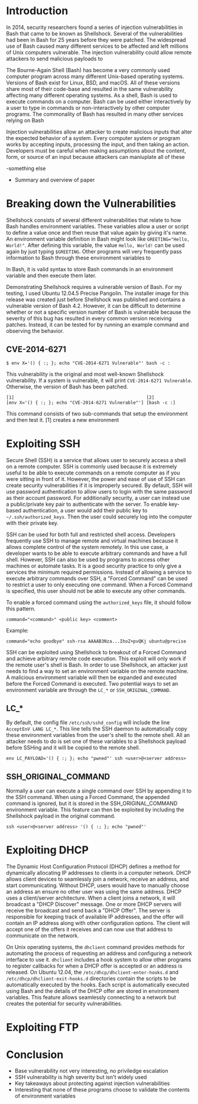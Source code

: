 # Introduction
In 2014, security researchers found a series of injection vulnerabilities in Bash that came to be known as Shellshock. Several of the vulnerabilities had been in Bash for 25 years before they were patched. The widespread use of Bash caused many different services to be affected and left millions of Unix computers vulnerable. The injection vulnerability could allow remote attackers to send malicious payloads to 

The Bourne-Again Shell (Bash) has become a very commonly used computer program across many different Unix-based operating systems. Versions of Bash exist for Linux, BSD, and macOS. All of these versions share most of their code-base and resulted in the same vulnerability affecting many different operating systems. As a shell, Bash is used to execute commands on a computer. Bash can be used either interactively by a user to type in commands or non-interactively by other computer programs. The commonality of Bash has resulted in many other services relying on Bash 

Injection vulnerabilities allow an attacker to create malicious inputs that alter the expected behavior of a system. Every computer system or program works by accepting inputs, processing the input, and then taking an action. Developers must be careful when making assumptions about the content, form, or source of an input because attackers can maniuplate all of these 

-something  else
- Summary and overview of paper

# Breaking down the Vulnerabilities
Shellshock consists of several different vulnerabilities that relate to how Bash handles environment variables. These variables allow a user or script to define a value once and then reuse that value again by giving it's name. An environment variable definition in Bash might look like `GREETING="Hello, World!"`. After defining this variable, the value `Hello, World!` can be used again by just typing `$GREETING`. Other programs will very frequently pass information to Bash through these environment variables to 

In Bash, it is valid syntax to store Bash commands in an environment variable and then execute them later.

Demonstrating Shellshock requires a vulnerable version of Bash. For my testing, I used Ubuntu 12.04.5 Precise Pangolin. The installer image for this release was created just before Shellshock was published and contains a vulnerable version of Bash 4.2. However, it can be difficult to determine whether or not a specific version number of Bash is vulnerable because the severity of this bug has resulted in every common version receiving patches. Instead, it can be tested for by running an example command and observing the behavior.

## CVE-2014-6271
```
$ env X='() { :; }; echo "CVE-2014-6271 Vulnerable"' bash -c :
```
This vulnerability is the original and most well-known Shellshock vulnerability. If a system is vulnerable, it will print `CVE-2014-6271 Vulnerable`. Otherwise, the version of Bash has been patched. 

```
[1]                                                  [2]
[env X='() { :; }; echo "CVE-2014-6271 Vulnerable"'] [bash -c :]
```
This command consists of two sub-commands that setup the environment and then test it. [1] creates a new environment 
# Exploiting SSH
Secure Shell (SSH) is a service that allows user to securely access a shell on a remote computer. SSH is commonly used because it is extremely useful to be able to execute commands on a remote computer as if you were sitting in front of it. However, the power and ease of use of SSH can create security vulnerabilities if it is improperly secured. By default, SSH will use password authentication to allow users to login with the same password as their account password. For additionally security, a user can instead use a public/private key pair to authenticate with the server. To enable key-based authentication, a user would add their public key to `~/.ssh/authorized_keys`. Then the user could securely log into the computer with their private key.

SSH can be used for both full and restricted shell access. Developers frequently use SSH to manage remote and virtual machines because it allows complete control of the system remotely. In this use case, a developer wants to be able to execute arbitrary commands and have a full shell. However, SSH can also be used by programs to access other machines or automate tasks. It is a good security practice to only give a services the minimum required permissions. Instead of allowing a service to execute arbitrary commands over SSH, a "Forced Command" can be used to restrict a user to only executing one command. When a Forced Command is specified, this user should not be able to execute any other commands.

To enable a forced command using the `authorized_keys` file, it should follow this pattern.
```
command="<command>" <public key> <comment>
```
Example:
```
command="echo goodbye" ssh-rsa AAAAB3Nza...IhoZ+pvQKj ubuntu@precise 
```

SSH can be exploited using Shellshock to breakout of a Forced Command and achieve arbitrary remote code execution. This exploit will only work if the remote user's shell is Bash. In order to use Shellshock, an attacker just needs to find a way to set an environment variable on the remote machine. A malicious environment variable will then be expanded and executed before the Forced Command is executed. Two potential ways to set an environment variable are through the `LC_*` or `SSH_ORIGINAL_COMMAND`.

## LC_*
By default, the config file `/etc/ssh/sshd_config` will include the line `AcceptEnV LANG LC_*`. This line tells the SSH daemon to automatically copy these environment variables from the user's shell to the remote shell. All an attacker needs to do is set one of these variables to a Shellshock payload before SSHing and it will be copied to the remote shell.
```
env LC_PAYLOAD='() { :; }; echo "pwned"' ssh <user>@<server address>
```

## SSH_ORIGINAL_COMMAND
Normally a user can execute a single command over SSH by appending it to the SSH command. When using a Forced Command, the appended command is ignored, but it is stored in the SSH_ORIGINAL_COMMAND environment variable. This feature can then be exploited by including the Shellshock payload in the original command.
```
ssh <user>@<server address> '() { :; }; echo "pwned"'
```

# Exploiting DHCP
The Dynamic Host Configuration Protocol (DHCP) defines a method for dynamically allocating IP addresses to clients in a computer network. DHCP allows client devices to seamlessly join a network, receive an address, and start communicating. Without DHCP, users would have to manually choose an address an ensure no other user was using the same address. DHCP uses a client/server architecture. When a client joins a network, it will broadcast a "DHCP Discover" message. One or more DHCP servers will receive the broadcast and send back a "DHCP Offer". The server is responsible for keeping track of available IP addresses, and the offer will contain an IP address along with other configuration options. The client will accept one of the offers it receives and can now use that address to communicate on the network.

On Unix operating systems, the `dhclient` command provides methods for automating the process of requesting an address and configuring a network interface to use it. `dhclient` includes a hook system to allow other programs to register callbacks for when a DHCP offer is accepted or an address is released. On Ubuntu 12.04, the `/etc/dhcp/dhclient-enter-hooks.d` and `/etc/dhcp/dhclient-exit-hooks.d` directories contain the scripts to be automatically executed by the hooks. Each script is automatically executed using Bash and the details of the DHCP offer are stored in environment variables. This feature allows seamlessly connecting to a network but creates the potential for security vulnerabilities.



# Exploiting FTP

# Conclusion
- Base vulnerability not very interesting, no priviledge escalation
- SSH vulnerability is high severity but isn't widely used
- Key takeaways about protecting against injection vulnerabilities
- Interesting that none of these programs choose to validate the contents of environment variables